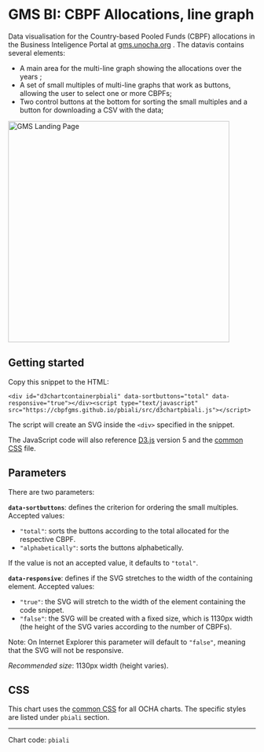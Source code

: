 # GMS BI: CBPF Allocations, line graph

Data visualisation for the Country-based Pooled Funds (CBPF) allocations in the Business Inteligence Portal at [gms.unocha.org](https://gms.unocha.org/content/cbpf-allocations) . The datavis contains several elements:

- A main area for the multi-line graph showing the allocations over the years ;
- A set of small multiples of multi-line graphs that work as buttons, allowing the user to select one or more CBPFs;
- Two control buttons at the bottom for sorting the small multiples and a button for downloading a CSV with the data;

<img alt="GMS Landing Page" src="https://cbpfgms.github.io/img/thumbnails/pbiali.png" width="450">

## Getting started

Copy this snippet to the HTML:

```<div id="d3chartcontainerpbiali" data-sortbuttons="total" data-responsive="true"></div><script type="text/javascript" src="https://cbpfgms.github.io/pbiali/src/d3chartpbiali.js"></script>```

The script will create an SVG inside the `<div>` specified in the snippet.

The JavaScript code will also reference [D3.js](https://d3js.org) version 5 and the [common CSS](https://github.com/CBPFGMS/cbpfgms.github.io/raw/master/css/) file.

## Parameters

There are two parameters:

**`data-sortbuttons`**: defines the criterion for ordering the small multiples. Accepted values:

- `"total"`: sorts the buttons according to the total allocated for the respective CBPF.
- `"alphabetically"`: sorts the buttons alphabetically.

If the value is not an accepted value, it defaults to `"total"`.

**`data-responsive`**: defines if the SVG stretches to the width of the containing element. Accepted values:

- `"true"`: the SVG will stretch to the width of the element containing the code snippet.
- `"false"`: the SVG will be created with a fixed size, which is 1130px width (the height of the SVG varies according to the number of CBPFs).

Note: On Internet Explorer this parameter will default to `"false"`, meaning that the SVG will not be responsive.

*Recommended size*: 1130px width (height varies).


## CSS

This chart uses the [common CSS](https://github.com/CBPFGMS/cbpfgms.github.io/raw/master/css/) for all OCHA charts. The specific styles are listed under `pbiali` section.

---
Chart code: `pbiali`

